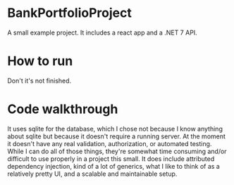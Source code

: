 # BankPortfolioProject
 
A small example project.  It includes a react app and a .NET 7 API.

# How to run
Don't it's not finished.

# Code walkthrough
It uses sqlite for the database, which I chose not because I know anything about sqlite but because it doesn't require a running server.  At the moment it doesn't have any real validation, authorization, or automated testing.  While I can do all of those things, they're somewhat time consuming and/or difficult to use properly in a project this small.  It does include attributed dependency injection, kind of a lot of generics, what I like to think of as a relatively pretty UI, and a scalable and maintainable setup.